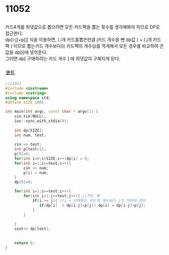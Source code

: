 # 11052

##
카드4개를 최댓값으로 뽑으려면 모든 카드팩을 뽑는 횟수를 생각해봐야 하므로 DP로 접근한다.  
dp[i-j]+p[j] 식을 이용하면,  ( i개 카드를뽑은만큼 j카드 개수을 뺀 dp값 ) +  ( j개 카드팩 ) 이므로
뽑는카드 개수보다(i) 카드팩의 개수(j)를 작게해서 모든 경우를 비교하여 큰 값을 dp[i]에 넣어준다.  
그러면 dp[ 구매하려는 카드 개수 ] 에 최댓값이 구해지게 된다.
### 코드
```c++
//11052
#include <iostream>
#include <cstring>
using namespace std;
#define SIZE 1001

int main(int argc, const char * argv[]) {
    cin.tie(NULL);
    ios::sync_with_stdio(0);
    
    int dp[SIZE];
    int num, test;
    
    cin >> test;
    int p[test+1];
    p[0]=0;
    for(int i=0;i<SIZE;i++)dp[i] = 0;
    for(int i=1;i<=test;i++){
        cin >> num;
        p[i] = num;
    }
    dp[0]=0;

    for(int i=1;i<=test;i++){
        for(int j=1;j<=test;j++){ //카드 팩
            if(i >= j){ //i = 선택하는 카드의 개수보다 j가 작아야 한다
               if(dp[i]  < dp[i-j]+p[j]) dp[i] = dp[i-j]+p[j];
            }
        }
        
    }
    cout<< dp[test];
   
    
    return 0;
}

```
